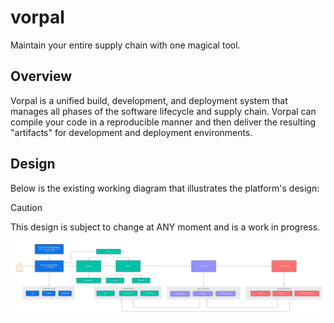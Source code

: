 # vorpal

Maintain your entire supply chain with one magical tool.

## Overview

Vorpal is a unified build, development, and deployment system that manages all phases of the software lifecycle and supply chain. Vorpal can compile your code in a reproducible manner and then deliver the resulting "artifacts" for development and deployment environments.

## Design

Below is the existing working diagram that illustrates the platform's design:

> [!CAUTION]
> This design is subject to change at ANY moment and is a work in progress.

![vorpal](./vorpal.webp)
